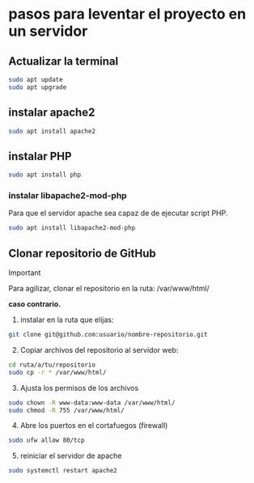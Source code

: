 # pasos para leventar el proyecto en un servidor

## Actualizar la terminal

```bash
sudo apt update
sudo apt upgrade
```

## instalar apache2

```bash
sudo apt install apache2
```

## instalar PHP

```bash
sudo apt install php
```

### instalar libapache2-mod-php 
Para que el servidor apache sea capaz de de ejecutar script PHP.

```bash
sudo apt install libapache2-mod-php
```

## Clonar repositorio de GitHub

> [!IMPORTANT]
> 
> Para agilizar, clonar el repositorio en la ruta: /var/www/html/

**caso contrario.**

1. instalar en la ruta que elijas:

```bash
git clone git@github.com:usuario/nombre-repositorio.git
```

2. Copiar archivos del repositorio al servidor web:

```bash
cd ruta/a/tu/repositorio
sudo cp -r * /var/www/html/
```

3. Ajusta los permisos de los archivos 

```bash
sudo chown -R www-data:www-data /var/www/html/
sudo chmod -R 755 /var/www/html/
```

4. Abre los puertos en el cortafuegos (firewall)

```bash
sudo ufw allow 80/tcp
```

5. reiniciar el servidor de apache

```bash
sudo systemctl restart apache2
```